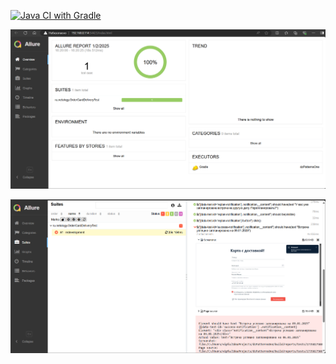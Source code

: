 [![Java CI with Gradle](https://github.com/Renat2287/dzPatternsOne/actions/workflows/gradle.yml/badge.svg)](https://github.com/Renat2287/dzPatternsOne/actions/workflows/gradle.yml)

![alt text](https://raw.githubusercontent.com/Renat2287/images/refs/heads/main/%D0%A1%D0%BD%D0%B8%D0%BC%D0%BE%D0%BA%20%D1%8D%D0%BA%D1%80%D0%B0%D0%BD%D0%B0%202025-01-02%20162455.png)

![alt text](https://raw.githubusercontent.com/Renat2287/images/refs/heads/main/%D0%A1%D0%BD%D0%B8%D0%BC%D0%BE%D0%BA%20%D1%8D%D0%BA%D1%80%D0%B0%D0%BD%D0%B0%202025-01-02%20163523.png)